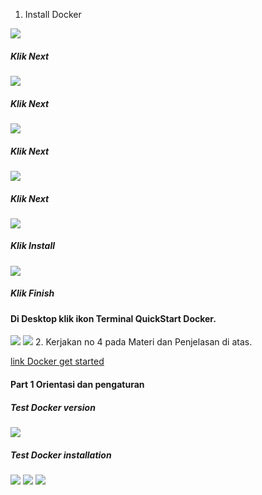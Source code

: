 1. Install Docker

![](https://github.com/Tyassasmita/tekn-cloud-computing/blob/master/minggu-07/L1.jpg)
##### Klik Next
![](https://github.com/Tyassasmita/tekn-cloud-computing/blob/master/minggu-07/L2.jpg)
##### Klik Next
![](https://github.com/Tyassasmita/tekn-cloud-computing/blob/master/minggu-07/L3.jpg)
##### Klik Next
![](https://github.com/Tyassasmita/tekn-cloud-computing/blob/master/minggu-07/L4.jpg)
##### Klik Next
![](https://github.com/Tyassasmita/tekn-cloud-computing/blob/master/minggu-07/L5.jpg)
##### Klik Install
![](https://github.com/Tyassasmita/tekn-cloud-computing/blob/master/minggu-07/L6.jpg)
##### Klik Finish
#### Di Desktop klik ikon Terminal QuickStart Docker.
![](https://github.com/Tyassasmita/tekn-cloud-computing/blob/master/minggu-07/L8.jpg)
![](https://github.com/Tyassasmita/tekn-cloud-computing/blob/master/minggu-07/L7.jpg)
2. Kerjakan no 4 pada Materi dan Penjelasan di atas.

[link Docker get started](https://docs.docker.com/get-started/)
#### Part 1 Orientasi dan pengaturan
##### Test Docker version
![](https://github.com/Tyassasmita/tekn-cloud-computing/blob/master/minggu-07/G1.jpg)
##### Test Docker installation
![](https://github.com/Tyassasmita/tekn-cloud-computing/blob/master/minggu-07/G2.jpg)
![](https://github.com/Tyassasmita/tekn-cloud-computing/blob/master/minggu-07/G3.jpg)
![](https://github.com/Tyassasmita/tekn-cloud-computing/blob/master/minggu-07/G4.jpg)